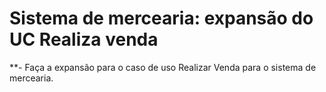 # Sistema de mercearia: expansão do UC Realiza venda 
**- Faça a expansão para o caso de uso Realizar Venda para o sistema de mercearia.

